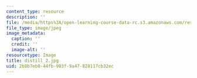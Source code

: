 ```yaml
---
content_type: resource
description: ''
file: /media/https%3A/open-learning-course-data-rc.s3.amazonaws.com/res-5-0001-digital-lab-techniques-manual-spring-2007/2b8b7eb044fb903f9a47828117cb32ec_distill_2.jpg
file_type: image/jpeg
image_metadata:
  caption: ''
  credit: ''
  image-alt: ''
resourcetype: Image
title: distill_2.jpg
uid: 2b8b7eb0-44fb-903f-9a47-828117cb32ec
---
```

